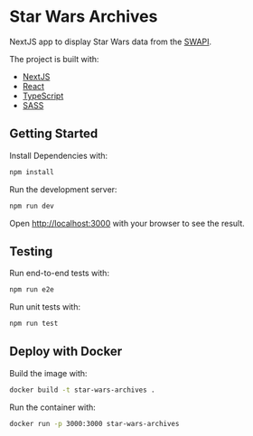 # Star Wars Archives

NextJS app to display Star Wars data from the [SWAPI](https://swapi.dev/).

The project is built with:
- [NextJS](https://nextjs.org/)
- [React](https://reactjs.org/)
- [TypeScript](https://www.typescriptlang.org/)
- [SASS](https://sass-lang.com/)

## Getting Started

Install Dependencies with:

```bash
npm install
```

Run the development server:

```bash
npm run dev
```

Open [http://localhost:3000](http://localhost:3000) with your browser to see the result.

## Testing

Run end-to-end tests with:

```bash
npm run e2e
```

Run unit tests with:

```bash
npm run test
```

## Deploy with Docker

Build the image with:

```bash
docker build -t star-wars-archives .
```

Run the container with:

```bash
docker run -p 3000:3000 star-wars-archives
```
